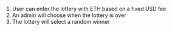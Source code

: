 1. User can enter the lottery with ETH based on a fixed USD fee
2. An admin will choose when the lottery is over
3. The lottery will select a random winner